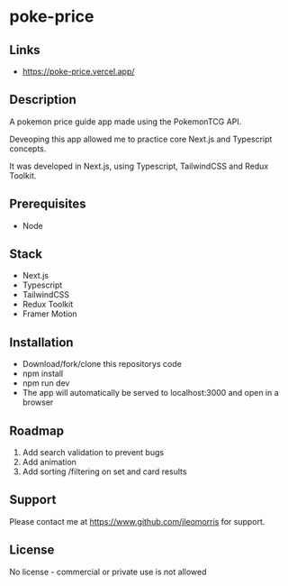 # poke-price

## Links
* https://poke-price.vercel.app/

## Description
<p>A pokemon price guide app made using the PokemonTCG API.</p>
<p>Deveoping this app allowed me to practice core Next.js and Typescript concepts.</p>
<p>It was developed in Next.js, using Typescript, TailwindCSS and Redux Toolkit.</p>

## Prerequisites
<ul>
  <li>Node</li>
</ul>

## Stack
<ul>
 <li>Next.js</li>
  <li>Typescript</li>
  <li>TailwindCSS</li>
  <li>Redux Toolkit</li>
  <li>Framer Motion</li>
</ul>

## Installation
<ul>
  <li>Download/fork/clone this repositorys code</li>
  <li>npm install</li>
  <li>npm run dev</li>
  <li>The app will automatically be served to localhost:3000 and open in a browser</li>
</ul>

## Roadmap
<ol>
  <li>Add search validation to prevent bugs</li>
  <li>Add animation</li>
  <li>Add sorting /filtering on set and card results</li>
</ol>

## Support
Please contact me at https://www.github.com/jleomorris for support.

## License
No license - commercial or private use is not allowed
